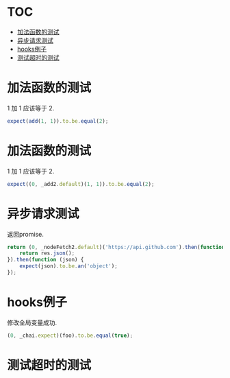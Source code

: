 # TOC
   - [加法函数的测试](#)
   - [异步请求测试](#)
   - [hooks例子](#hooks)
   - [测试超时的测试](#)
<a name=""></a>
 
<a name=""></a>
# 加法函数的测试
1 加 1 应该等于 2.

```js
expect(add(1, 1)).to.be.equal(2);
```

<a name=""></a>
# 加法函数的测试
1 加 1 应该等于 2.

```js
expect((0, _add2.default)(1, 1)).to.be.equal(2);
```

<a name=""></a>
# 异步请求测试
返回promise.

```js
return (0, _nodeFetch2.default)('https://api.github.com').then(function (res) {
    return res.json();
}).then(function (json) {
    expect(json).to.be.an('object');
});
```

<a name="hooks"></a>
# hooks例子
修改全局变量成功.

```js
(0, _chai.expect)(foo).to.be.equal(true);
```

<a name=""></a>
# 测试超时的测试
